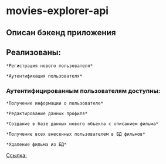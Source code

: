 # movies-explorer-api

## Описан бэкенд приложения 

## Реализованы:
	*Регистрация нового пользователя*

	*Аутентификация пользователя*
### Аутентифицированным пользователям доступны: 
	*Получение информации о пользователе*

	*Редактирование данных профиля*

	*Создание в базе данных нового объекта с описанием фильма*

	*Получение всех внесенных пользователем в БД фильмов*

	*Удаление фильма из БД*


[Ссылка:](https://api.Brunneng.nomoredomainsicu.ru)
